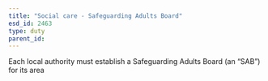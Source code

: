```yaml
---
title: "Social care - Safeguarding Adults Board"
esd_id: 2463
type: duty
parent_id:  
---
```


Each local authority must establish a Safeguarding Adults Board (an “SAB”) for its area

